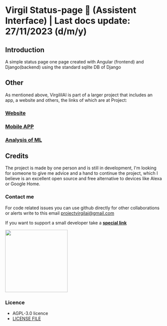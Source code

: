 # Virgil Status-page 🏓 (Assistent Interface)  | Last docs update: 27/11/2023 (d/m/y)

## Introduction

A simple status page one page created with Angular (frontend) and Django(backend) using the standard sqlite DB of Django

## Other

As mentioned above, VirgililAI is part of a larger project that includes an app, a website and others, the links of which are at Project:

### [Website](https://projectvirgil.net)

### [Mobile APP](https://github.com/Retr0100/VirgilApp)

### [Analysis of ML](https://github.com/Retr0100/VirgilML)

## Credits

The project is made by one person and is still in development, I'm looking for someone to give me advice and a hand to continue the project, which I believe is an excellent open source and free alternative to devices like Alexa or Google Home.

### Contact me

For code related issues you can use github directly for other collaborations or alerts write to this email <projectvirgilai@gmail.com>

If you want to support a small developer take a [**special link**](https://www.paypal.me/Retr0jk)


<a href="https://www.paypal.com/paypalme/Retr0jk">
  <img width = 200 align="center" src="https://img.shields.io/badge/PayPal-00457C?style=for-the-badge&logo=paypal&logoColor=white" />
</a>
</div>

### Licence

- AGPL-3.0 licence
- [LICENSE FILE](https://github.com/Retr0100/VirgilAI/blob/master/LICENSE)
